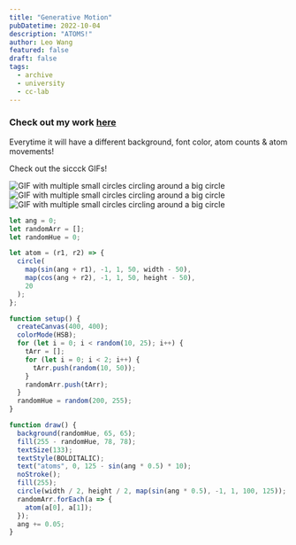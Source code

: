 ```yaml
---
title: "Generative Motion"
pubDatetime: 2022-10-04
description: "ATOMS!"
author: Leo Wang
featured: false
draft: false
tags:
  - archive
  - university
  - cc-lab
---
```


### Check out my work [here](https://editor.p5js.org/ImPrankster/sketches/5x578DiXM)

Everytime it will have a different background, font color, atom counts & atom movements!

Check out the siccck GIFs!

![GIF with multiple small circles circling around a big circle](https://imprankster.vercel.app/images/generative-motion/1439edeb-0074-864d-26ba-74c15fa0b145.gif)
![GIF with multiple small circles circling around a big circle](https://imprankster.vercel.app/images/generative-motion/afa59d91-91b6-5ba6-20ad-9d34a439b448.gif)
![GIF with multiple small circles circling around a big circle](https://imprankster.vercel.app/images/generative-motion/d5293a58-6ecc-201d-bb7c-35667934b05f.gif)

```jsx
let ang = 0;
let randomArr = [];
let randomHue = 0;

let atom = (r1, r2) => {
  circle(
    map(sin(ang + r1), -1, 1, 50, width - 50),
    map(cos(ang + r2), -1, 1, 50, height - 50),
    20
  );
};

function setup() {
  createCanvas(400, 400);
  colorMode(HSB);
  for (let i = 0; i < random(10, 25); i++) {
    tArr = [];
    for (let i = 0; i < 2; i++) {
      tArr.push(random(10, 50));
    }
    randomArr.push(tArr);
  }
  randomHue = random(200, 255);
}

function draw() {
  background(randomHue, 65, 65);
  fill(255 - randomHue, 78, 78);
  textSize(133);
  textStyle(BOLDITALIC);
  text("atoms", 0, 125 - sin(ang * 0.5) * 10);
  noStroke();
  fill(255);
  circle(width / 2, height / 2, map(sin(ang * 0.5), -1, 1, 100, 125));
  randomArr.forEach(a => {
    atom(a[0], a[1]);
  });
  ang += 0.05;
}
```
